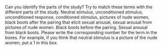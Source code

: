 Can you identify the parts of the study? Try to match these terms with the
different parts of the study. Neutral stimulus, unconditioned stimulus,
unconditioned response, conditioned stimulus, pictures of nude women, black
boots after the pairing that elicit sexual arousal, sexual arousal from
pictures of nude women. Black boots before the pairing. Sexual arousal from
black boots. Please write the corresponding number for the term in the boxes.
For example, if you think that neutral stimulus is a picture of the nude women,
put a 1 in this box.
